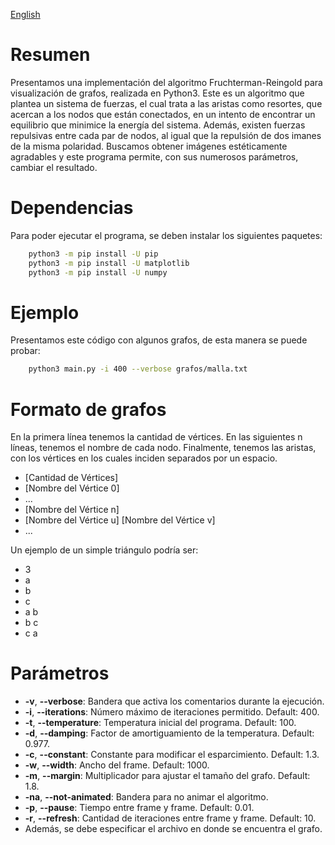 [English](readme.md)

# Resumen
Presentamos una implementación del algoritmo Fruchterman-Reingold para visualización de grafos, realizada en Python3. Este es un algoritmo que plantea un sistema de fuerzas, el cual trata a las aristas como resortes, que acercan a los nodos que están conectados, en un intento de encontrar un equilibrio que minimice la energía del sistema. Además, existen fuerzas repulsivas entre cada par de nodos, al igual que la repulsión de dos imanes de la misma polaridad. Buscamos obtener imágenes estéticamente agradables y este programa permite, con sus numerosos parámetros, cambiar el resultado.

# Dependencias
Para poder ejecutar el programa, se deben instalar los siguientes paquetes:
```bash
    python3 -m pip install -U pip
    python3 -m pip install -U matplotlib
    python3 -m pip install -U numpy
```

# Ejemplo
Presentamos este código con algunos grafos, de esta manera se puede probar:
```bash
    python3 main.py -i 400 --verbose grafos/malla.txt
```

# Formato de grafos
En la primera línea tenemos la cantidad de vértices. En las siguientes n líneas, tenemos el nombre de cada nodo. Finalmente, tenemos las aristas, con los vértices en los cuales inciden separados por un espacio.
* [Cantidad de Vértices]
* [Nombre del Vértice 0]
* ...
* [Nombre del Vértice n]
* [Nombre del Vértice u] [Nombre del Vértice v]
* ...

Un ejemplo de un simple triángulo podría ser:
* 3
* a
* b
* c
* a b
* b c
* c a

# Parámetros
* **-v**, **--verbose**: Bandera que activa los comentarios durante la ejecución.
* **-i**, **--iterations**: Número máximo de iteraciones permitido. Default: 400.
* **-t**, **--temperature**: Temperatura inicial del programa. Default: 100.
* **-d**, **--damping**: Factor de amortiguamiento de la temperatura. Default: 0.977.
* **-c**, **--constant**: Constante para modificar el esparcimiento. Default: 1.3.
* **-w**, **--width**: Ancho del frame. Default: 1000.
* **-m**, **--margin**: Multiplicador para ajustar el tamaño del grafo. Default: 1.8.
* **-na**, **--not-animated**: Bandera para no animar el algoritmo.
* **-p**, **--pause**: Tiempo entre frame y frame. Default: 0.01.
* **-r**, **--refresh**: Cantidad de iteraciones entre frame y frame. Default: 10.
* Además, se debe especificar el archivo en donde se encuentra el grafo.
